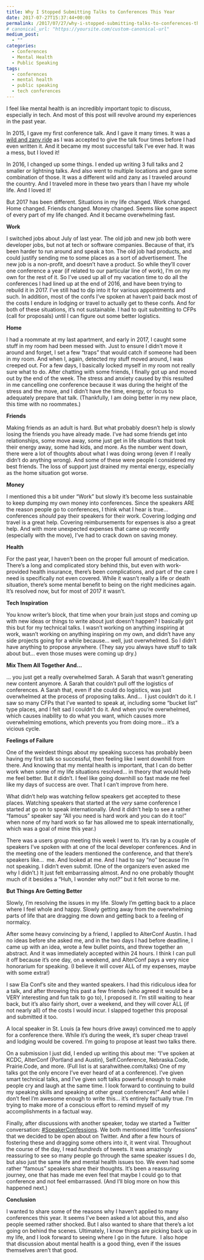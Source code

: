 ```yaml
---
title: Why I Stopped Submitting Talks to Conferences This Year
date: 2017-07-27T15:37:44+00:00
permalink: /2017/07/27/why-i-stopped-submitting-talks-to-conferences-this-year/
# canonical_url: "https://yoursite.com/custom-canonical-url"
medium_post:
  - ""
categories:
  - Conferences
  - Mental Health
  - Public Speaking
tags:
  - conferences
  - mental health
  - public speaking
  - tech conferences
---
```

I feel like mental health is an incredibly important topic to discuss, especially in tech. And most of this post will revolve around my experiences in the past year.

In 2015, I gave my first conference talk. And I gave it many times. It was a <a href="https://geekygirlsarah.com/2016/03/07/my-adventures-of-my-first-year-of-conference-speaking/" target="_blank" rel="noopener noreferrer">wild and zany ride</a> as I was accepted to give the talk four times before I had even written it. And it became my most successful talk I&#8217;ve ever had. It was a mess, but I loved it!

In 2016, I changed up some things. I ended up writing 3 full talks and 2 smaller or lightning talks. And also went to multiple locations and gave some combination of those. It was a different wild and zany as I traveled around the country. And I traveled more in these two years than I have my whole life. And I loved it!

But 2017 has been different. Situations in my life changed. Work changed. Home changed. Friends changed. Money changed. Seems like some aspect of every part of my life changed. And it became overwhelming fast.

**Work**

I switched jobs about July of last year. The old job and new job both were developer jobs, but not at tech or software companies. Because of that, it&#8217;s been harder to run around and speak a ton. The old job had products, and could justify sending me to some places as a sort of advertisement. The new job is a non-profit, and doesn&#8217;t have a product. So while they&#8217;ll cover one conference a year (if related to our particular line of work), I&#8217;m on my own for the rest of it. So I&#8217;ve used up all of my vacation time to do all the conferences I had lined up at the end of 2016, and have been trying to rebuild it in 2017. I&#8217;ve still had to dip into it for various appointments and such. In addition, most of the confs I&#8217;ve spoken at haven&#8217;t paid back most of the costs I endure in lodging or travel to actually get to these confs. And for both of these situations, it&#8217;s not sustainable. I had to quit submitting to CFPs (call for proposals) until I can figure out some better logistics.

**Home**

I had a roommate at my last apartment, and early in 2017, I caught some stuff in my room had been messed with. Just to ensure I didn&#8217;t move it around and forget, I set a few &#8220;traps&#8221; that would catch if someone had been in my room. And when I, again, detected my stuff moved around, I was creeped out. For a few days, I basically locked myself in my room not really sure what to do. After chatting with some friends, I finally got up and moved out by the end of the week. The stress and anxiety caused by this resulted in me cancelling one conference because it was during the height of the stress and the move, and I didn&#8217;t have the time, energy, or focus to adequately prepare that talk. (Thankfully, I am doing better in my new place, this time with no roommates.)

**Friends**

Making friends as an adult is hard. But what probably doesn&#8217;t help is slowly losing the friends you have already made. I&#8217;ve had some friends get into relationships, some move away, some just get in life situations that took their energy away, some had kids, and more. As the number went down, there were a lot of thoughts about what I was doing wrong (even if I really didn&#8217;t do anything wrong). And some of these were people I considered my best friends. The loss of support just drained my mental energy, especially as the home situation got worse.

**Money**

I mentioned this a bit under &#8220;Work&#8221; but slowly it&#8217;s become less sustainable to keep dumping my own money into conferences. Since the speakers ARE the reason people go to conferences, I think what I hear is true&#8230;  conferences _should_ pay their speakers for their work. Covering lodging _and_ travel is a great help. Covering reimbursements for expenses is also a great help. And with more unexpected expenses that came up recently (especially with the move), I&#8217;ve had to crack down on saving money.

**Health**

For the past year, I haven&#8217;t been on the proper full amount of medication. There&#8217;s a long and complicated story behind this, but even with work-provided health insurance, there&#8217;s been complications, and part of the care I need is specifically not even covered. While it wasn&#8217;t really a life or death situation, there&#8217;s some mental benefit to being on the right medicines again. It&#8217;s resolved now, but for most of 2017 it wasn&#8217;t.

**Tech Inspiration**

You know writer&#8217;s block, that time when your brain just stops and coming up with new ideas or things to write about just doesn&#8217;t happen? I basically got this but for my technical talks. I wasn&#8217;t working on anything inspiring at work, wasn&#8217;t working on anything inspiring on my own, and didn&#8217;t have any side projects going for a while because&#8230; well, just overwhelmed. So I didn&#8217;t have anything to propose anywhere. (They say you always have stuff to talk about but&#8230; even those muses were coming up dry.)

**Mix Them All Together And&#8230;**

&#8230; you just get a really overwhelmed Sarah. A Sarah that wasn&#8217;t generating new content anymore. A Sarah that couldn&#8217;t pull off the logistics of conferences. A Sarah that, even if she could do logistics, was just overwhelmed at the process of proposing talks. And&#8230;  I just couldn&#8217;t do it. I saw so many CFPs that I&#8217;ve wanted to speak at, including some &#8220;bucket list&#8221; type places, and I felt sad I couldn&#8217;t do it. And when you&#8217;re overwhelmed, which causes inability to do what you want, which causes more overwhelming emotions, which prevents you from doing more&#8230; it&#8217;s a vicious cycle.

**Feelings of Failure**

One of the weirdest things about my speaking success has probably been having my first talk so successful, then feeling like I went downhill from there. And knowing that my mental health is important, that I can do better work when some of my life situations resolved&#8230; in theory that would help me feel better. But it didn&#8217;t. I feel like going downhill so fast made me feel like my days of success are over. That I can&#8217;t improve from here.

What didn&#8217;t help was watching fellow speakers get accepted to these places. Watching speakers that started at the _very_ same conference I started at go on to speak internationally. (And it didn&#8217;t help to see a rather &#8220;famous&#8221; speaker say &#8220;All you need is hard work and you can do it too!&#8221; when none of my hard work so far has allowed me to speak internationally, which was a goal of mine this year.)

There was a users group meeting this week I went to. It&#8217;s ran by a couple of speakers I&#8217;ve spoken with at one of the local developer conferences. And in the meeting one of the leaders mentioned the conference, and that there&#8217;s speakers like&#8230;  me. And looked at me. And I had to say &#8220;no&#8221; because I&#8217;m not speaking. I didn&#8217;t even submit. (One of the organizers even asked me why I didn&#8217;t.) It just felt embarrassing almost. And no one probably thought much of it besides a &#8220;Huh, I wonder why not?&#8221; but it felt worse to me.

**But Things Are Getting Better**

Slowly, I&#8217;m resolving the issues in my life. Slowly I&#8217;m getting back to a place where I feel whole and happy. Slowly getting away from the overwhelming parts of life that are dragging me down and getting back to a feeling of normalcy.

After some heavy convincing by a friend, I applied to AlterConf Austin. I had no ideas before she asked me, and in the two days I had before deadline, I came up with an idea, wrote a few bullet points, and threw together an abstract. And it was immediately accepted within 24 hours. I think I can pull it off because it&#8217;s one day, on a weekend, and AlterConf pays a very nice honorarium for speaking. (I believe it will cover ALL of my expenses, maybe with some extra!)

I saw Ela Conf&#8217;s site and they wanted speakers. I had this ridiculous idea for a talk, and after throwing this past a few friends (who agreed it would be a VERY interesting and fun talk to go to), I proposed it. I&#8217;m still waiting to hear back, but it&#8217;s also fairly short, over a weekend, and they will cover ALL (if not nearly all) of the costs I would incur. I slapped together this proposal and submitted it too.

A local speaker in St. Louis (a few hours drive away) convinced me to apply for a conference there. While it&#8217;s during the week, it&#8217;s super cheap travel and lodging would be covered. I&#8217;m going to propose at least two talks there.

On a submission I just did, I ended up writing this about me: &#8220;I’ve spoken at KCDC, AlterConf (Portland and Austin), Self.Conference, Nebraska.Code, Prairie.Code, and more. (Full list is at sarahwithee.com/talks) One of my talks got the only encore I’ve ever heard of at a conference). I’ve given smart technical talks, and I’ve given soft talks powerful enough to make people cry and laugh at the same time. I look forward to continuing to build my speaking skills and speaking at other great conferences!&#8221; And while I don&#8217;t feel I&#8217;m awesome enough to write this&#8230; it&#8217;s entirely factually true. I&#8217;m trying to make more of a conscious effort to remind myself of my accomplishments in a factual way.

Finally, after discussions with another speaker, today we started a Twitter conversation: <a href="https://twitter.com/hashtag/SpeakerConfessions" target="_blank" rel="noopener noreferrer">#SpeakerConfessions</a>. We both mentioned little &#8220;confessions&#8221; that we decided to be open about on Twitter. And after a few hours of fostering these and dragging some others into it, it went viral. Throughout the course of the day, I read _hundreds_ of tweets. It was amazingly reassuring to see so many people go through the same speaker issues I do, but also just the same life and mental health issues too. We even had some rather &#8220;famous&#8221; speakers share their thoughts. It&#8217;s been a reassuring journey, one that has made me even feel that maybe I could go to that conference and not feel embarrassed. (And I&#8217;ll blog more on how this happened next.)

**Conclusion**

I wanted to share some of the reasons why I haven&#8217;t applied to many conferences this year. It seems I&#8217;ve been asked a lot about this, and also people seemed rather shocked. But I also wanted to share that there&#8217;s a lot going on behind the scenes. Ultimately, I know things are picking back up in my life, and I look forward to seeing where I go in the future.  I also hope that discussion about mental health is a good thing, even if the issues themselves aren&#8217;t that good.